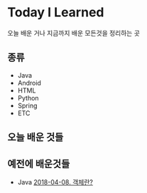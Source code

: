 # Today I Learned

오늘 배운 거나 지금까지 배운 모든것을 정리하는 곳

## 종류

- Java
- Android
- HTML
- Python
- Spring
- ETC

## 오늘 배운 것들

## 예전에 배운것들

- Java [2018-04-08. 객체란?](/Java/2018-04-08.md)
